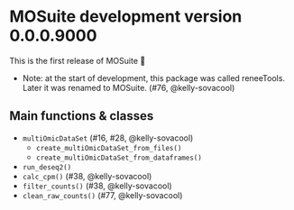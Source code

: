 # MOSuite development version 0.0.0.9000

This is the first release of MOSuite 🎉

- Note: at the start of development, this package was called reneeTools.
  Later it was renamed to MOSuite. (#76, @kelly-sovacool)

## Main functions & classes

- `multiOmicDataSet` (#16, #28, @kelly-sovacool)
  - `create_multiOmicDataSet_from_files()`
  - `create_multiOmicDataSet_from_dataframes()`
- `run_deseq2()`
- `calc_cpm()` (#38, @kelly-sovacool)
- `filter_counts()` (#38, @kelly-sovacool)
- `clean_raw_counts()` (#77, @kelly-sovacool)
